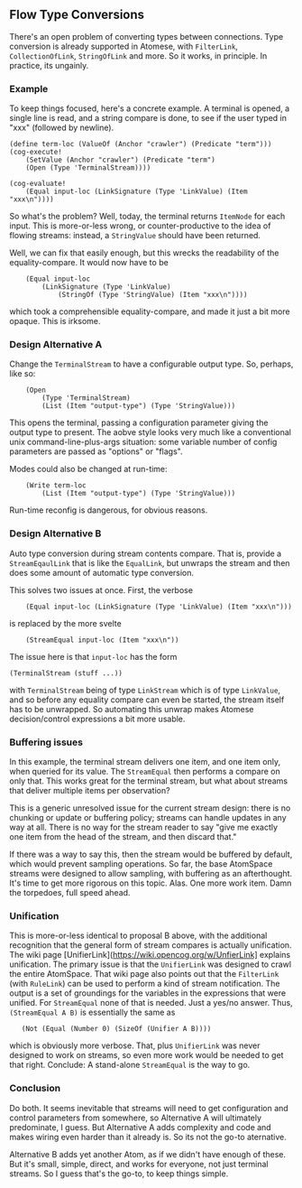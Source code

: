 Flow Type Conversions
---------------------
There's an open problem of converting types between connections.
Type conversion is already supported in Atomese, with `FilterLink`,
`CollectionOfLink`, `StringOfLink` and more. So it works, in principle.
In practice, its ungainly.

### Example
To keep things focused, here's a concrete example. A terminal is opened,
a single line is read, and a string compare is done, to see if the user
typed in "xxx" (followed by newline).
```
(define term-loc (ValueOf (Anchor "crawler") (Predicate "term")))
(cog-execute!
	(SetValue (Anchor "crawler") (Predicate "term")
	(Open (Type 'TerminalStream))))

(cog-evaluate!
	(Equal input-loc (LinkSignature (Type 'LinkValue) (Item "xxx\n"))))
```

So what's the problem? Well, today, the terminal returns `ItemNode`
for each input. This is more-or-less wrong, or counter-productive
to the idea of flowing streams: instead, a `StringValue` should have
been returned.

Well, we can fix that easily enough, but this wrecks the readability of
the equality-compare. It would now have to be
```
	(Equal input-loc
		(LinkSignature (Type 'LinkValue)
			(StringOf (Type 'StringValue) (Item "xxx\n"))))
```
which took a comprehensible equality-compare, and made it just a bit more
opaque. This is irksome.

### Design Alternative A
Change the `TerminalStream` to have a configurable output type. So,
perhaps, like so:
```
	(Open
		(Type 'TerminalStream)
		(List (Item "output-type") (Type 'StringValue)))
```
This opens the terminal, passing a configuration parameter giving the
output type to present. The aobve style looks very much like a
conventional unix command-line-plus-args situation: some variable number
of config parameters are passed as "options" or "flags".

Modes could also be changed at run-time:
```
	(Write term-loc
		(List (Item "output-type") (Type 'StringValue)))
```
Run-time reconfig is dangerous, for obvious reasons.

### Design Alternative B
Auto type conversion during stream contents compare. That is, provide
a `StreamEqaulLink` that is like the `EqualLink`, but unwraps the stream
and then does some amount of automatic type conversion.

This solves two issues at once.  First, the verbose
```
	(Equal input-loc (LinkSignature (Type 'LinkValue) (Item "xxx\n")))
```
is replaced by the more svelte
```
	(StreamEqual input-loc (Item "xxx\n"))
```
The issue here is that `input-loc` has the form
```
(TerminalStream (stuff ...))
```
with `TerminalStream` being of type `LinkStream` which is of type
`LinkValue`, and so before any equality compare can even be started,
the stream itself has to be unwrapped. So automating this unwrap makes
Atomese decision/control expressions a bit more usable.

### Buffering issues
In this example, the terminal stream delivers one item, and one item
only, when queried for its value. The `StreamEqual` then performs a
compare on only that. This works great for the terminal stream, but
what about streams that deliver multiple items per observation?

This is a generic unresolved issue for the current stream design: there
is no chunking or update or buffering policy; streams can handle
updates in any way at all. There is no way for the stream reader to
say "give me exactly one item from the head of the stream, and then
discard that."

If there was a way to say this, then the stream would be buffered by
default, which would prevent sampling operations. So far, the base
AtomSpace streams were designed to allow sampling, with buffering as an
afterthought. It's time to get more rigorous on this topic. Alas. One
more work item. Damn the torpedoes, full speed ahead.

### Unification
This is more-or-less identical to proposal B above, with the additional
recognition that the general form of stream compares is actually
unification. The wiki page
[UnifierLink](https://wiki.opencog.org/w/UnfierLink] explains
unification. The primary issue is that the `UnifierLink` was
designed to crawl the entire AtomSpace. That wiki page also points
out that the `FilterLink` (with `RuleLink`) can be used to perform
a kind of stream notification. The output is a set of groundings for the
variables in the expressions that were unified. For `StreamEqual`
none of that is needed. Just a yes/no answer. Thus,
`(StreamEqual A B)` is essentially the same as
```
   (Not (Equal (Number 0) (SizeOf (Unifier A B))))
```
which is obviously more verbose. That, plus `UnifierLink` was never
designed to work on streams, so even more work would be needed to
get that right. Conclude: A stand-alone `StreamEqual` is the way to go.

### Conclusion
Do both. It seems inevitable that streams will need to get configuration
and control parameters from somewhere, so Alternative A will ultimately
predominate, I guess. But Alternative A adds complexity and code and
makes wiring even harder than it already is. So its not the go-to
aternative.

Alternative B adds yet another Atom, as if we didn't have enough of
these. But it's small, simple, direct, and works for everyone, not just
terminal streams. So I guess that's the go-to, to keep things simple.
